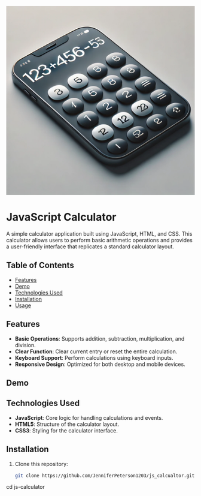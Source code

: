 ![JavaScript Calculator](images/calculator_banner.webp)

# JavaScript Calculator

A simple calculator application built using JavaScript, HTML, and CSS. This calculator allows users to perform basic arithmetic operations and provides a user-friendly interface that replicates a standard calculator layout.

## Table of Contents

- [Features](#features)
- [Demo](#demo)
- [Technologies Used](#technologies-used)
- [Installation](#installation)
- [Usage](#usage)
<!-- - [Contributing](#contributing)
- [License](#license) -->

## Features

- **Basic Operations**: Supports addition, subtraction, multiplication, and division.
- **Clear Function**: Clear current entry or reset the entire calculation.
- **Keyboard Support**: Perform calculations using keyboard inputs.
- **Responsive Design**: Optimized for both desktop and mobile devices.

## Demo

<!-- Check out a live demo [here](#) (replace `#` with the URL if you deploy your project). -->

## Technologies Used

- **JavaScript**: Core logic for handling calculations and events.
- **HTML5**: Structure of the calculator layout.
- **CSS3**: Styling for the calculator interface.

## Installation

1. Clone this repository:
   ```bash
   git clone https://github.com/JenniferPeterson1203/js_calcualtor.git
   ```

cd js-calculator

